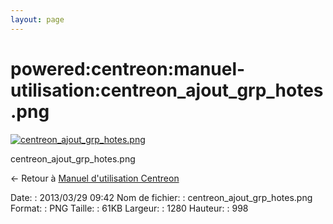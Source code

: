 ```yaml
---
layout: page
---
```


powered:centreon:manuel-utilisation:centreon\_ajout\_grp\_hotes.png
===================================================================

[![centreon\_ajout\_grp\_hotes.png](../../..//assets/media/powered/centreon/manuel-utilisation/centreon_ajout_grp_hotes.png@cache=&w=900&h=701 "centreon_ajout_grp_hotes.png")](../../..//assets/media/powered/centreon/manuel-utilisation/centreon_ajout_grp_hotes.png@cache= "Afficher le fichier original")

centreon\_ajout\_grp\_hotes.png

← Retour à [Manuel d'utilisation
Centreon](../../../../centreon/manuel-utilisation/start.html "centreon:manuel-utilisation:start")

Date:
:   2013/03/29 09:42
Nom de fichier:
:   centreon\_ajout\_grp\_hotes.png
Format:
:   PNG
Taille:
:   61KB
Largeur:
:   1280
Hauteur:
:   998

